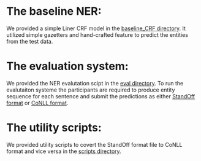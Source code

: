 # The baseline NER:

We provided a simple Liner CRF model in the [baseline_CRF directory](./baseline_CRF/Readme.md). It utilized simple gazetters and hand-crafted feature to predict the entities from the test data.

# The evaluation system:

We provided the NER evalutation scipt in the [eval directory](./eval/Readme.md). To run the evalutaiton systeme the participants are required to produce entity sequence for each sentence and submit the predictions as either [StandOff format](../../data/Readme.md##-The-standoff-format:) or [CoNLL format](../../data/Readme.md##-The-conll-format:).

# The utility scripts:

We provided utility scripts to covert the StandOff format file to CoNLL format and vice versa in the [scripts directory](./scripts/Readme.md). 

